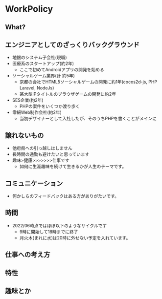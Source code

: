 # WorkPolicy

## What?

## エンジニアとしてのざっくりバックグラウンド

- 地銀のシステム子会社(現職)
- 医療系のスタートアップ(約2年)
  - ここで初めてAndroidアプリの開発を始める
- ソーシャルゲーム業界(計 約5年)
  - 京都の会社でHTML5ソーシャルゲームの開発に約1年(cocos2d-js, PHP Laravel, NodeJs）
  - 某大型IPタイトルのブラウザゲームの開発に約2年
- SES企業(約2年)
  - PHPの案件をいくつか渡り歩く
- 零細Web制作会社(約2年)
  - 当初デザイナーとして入社したが、そのうちPHPを書くことがメインに

## 譲れないもの

- 他府県への引っ越しはしません
- 長時間の通勤も避けたいと思っています
- 趣味>健康>>>>>>>仕事です
  - 如何に生涯趣味を続けて生きるかが人生のテーマです。

## コミュニケーション

- 何かしらのフィードバックはある方がありがたいです。

## 時間

- 2022/06時点ではほぼ以下のようなサイクルです
  - 9時に開始して18時までに終了
  - 月火木(まれに水)は20時に外せない予定を入れています。

## 仕事への考え方



## 特性

## 趣味とか